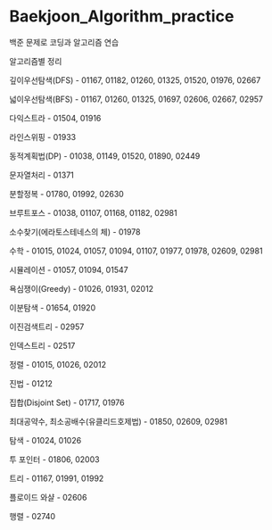 # Baekjoon_Algorithm_practice
백준 문제로 코딩과 알고리즘 연습

알고리즘별 정리

깊이우선탐색(DFS) - 01167, 01182, 01260, 01325, 01520, 01976, 02667

넓이우선탐색(BFS) - 01167, 01260, 01325, 01697, 02606, 02667, 02957

다익스트라 - 01504, 01916

라인스위핑 - 01933

동적계획법(DP) - 01038, 01149, 01520, 01890, 02449

문자열처리 - 01371

분할정복 - 01780, 01992, 02630

브루트포스 - 01038, 01107, 01168, 01182, 02981

소수찾기(에라토스테네스의 체) - 01978

수학 - 01015, 01024, 01057, 01094, 01107, 01977, 01978, 02609, 02981

시뮬레이션 - 01057, 01094, 01547

욕심쟁이(Greedy) - 01026, 01931, 02012

이분탐색 - 01654, 01920

이진검색트리 - 02957

인덱스트리 - 02517

정렬 - 01015, 01026, 02012

진법 - 01212

집합(Disjoint Set) - 01717, 01976

최대공약수, 최소공배수(유클리드호제법) - 01850, 02609, 02981

탐색 - 01024, 01026

투 포인터 - 01806, 02003

트리 - 01167, 01991, 01992

플로이드 와샬 - 02606

행렬 - 02740
